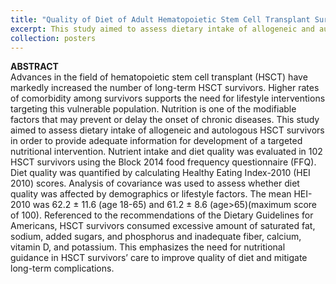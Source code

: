 ```yaml
---
title: "Quality of Diet of Adult Hematopoietic Stem Cell Transplant Survivors"
excerpt: This study aimed to assess dietary intake of allogeneic and autologous HSCT survivors in order to provide adequate information for development of a targeted nutritional intervention. <br><br><div align="center"><a href="https://shalslikesepi.github.io/images/HCT.png" target="_blank" rel="noreferrer">View Poster Here.</a></div>
collection: posters
---
```


**ABSTRACT**  
Advances in the field of hematopoietic stem cell transplant (HSCT) have markedly increased the number of long-term HSCT survivors. Higher rates of comorbidity among survivors supports the need for lifestyle interventions targeting this vulnerable population. Nutrition is one of the modifiable factors that may prevent or delay the onset of chronic diseases. This study aimed to assess dietary intake of allogeneic and autologous HSCT survivors in order to provide adequate information for development of a targeted nutritional intervention. Nutrient intake and diet quality was evaluated in 102 HSCT survivors using the Block 2014 food frequency questionnaire (FFQ). Diet quality was quantified by calculating Healthy Eating Index-2010 (HEI 2010) scores. Analysis of covariance was used to assess whether diet quality was affected by demographics or lifestyle factors. The mean HEI-2010 was 62.2 ± 11.6 (age 18-65) and 61.2 ± 8.6 (age>65)(maximum score of 100). Referenced to the recommendations of the Dietary Guidelines for Americans, HSCT survivors consumed excessive amount of saturated fat, sodium, added sugars, and phosphorus and inadequate fiber, calcium, vitamin D, and potassium. This emphasizes the need for nutritional guidance in HSCT survivors’ care to improve quality of diet and mitigate long-term complications.
